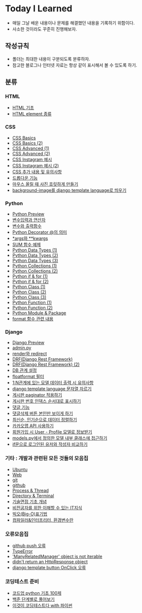 # Today I Learned

- 매일 그날 배운 내용이나 문제를 해결했던 내용을 기록하기 위함이다.
- 사소한 것이라도 꾸준히 진행해보자.

## 작성규칙

- 폴더는 최대한 내용이 구분되도록 분류하자.
- 참고한 블로그나 인터넷 자료는 항상 같이 표시해서 볼 수 있도록 하기.

## 분류

### HTML

- [HTML 기초](https://github.com/tkdqor/TIL/blob/main/HTML/HTML%20%EA%B8%B0%EC%B4%88.md)
- [HTML element 종류](https://github.com/tkdqor/TIL/blob/main/HTML/HTML%20element%20%EC%A2%85%EB%A5%98.md)



### CSS

- [CSS Basics](https://github.com/tkdqor/TIL/blob/main/CSS/CSS%20Basics.md)
- [CSS Basics (2)](https://github.com/tkdqor/TIL/blob/main/CSS/CSS%20Basics%20(2).md)
- [CSS Advanced (1)](https://github.com/tkdqor/TIL/blob/main/CSS/CSS%20Advanced%20(1).md) 
- [CSS Advanced (2)](https://github.com/tkdqor/TIL/blob/main/CSS/CSS%20Advanced%20(2).md) 
- [CSS Instagram 예시](https://github.com/tkdqor/TIL/blob/main/CSS/CSS%20Instagram%20%EC%98%88%EC%8B%9C.md) 
- [CSS Instagram 예시 (2)](https://github.com/tkdqor/TIL/blob/main/CSS/CSS%20Instagram%20%EC%98%88%EC%8B%9C%20(2).md) 
- [CSS 추가 내용 및 유의사항](https://github.com/tkdqor/TIL/blob/main/CSS/CSS%20%EC%B6%94%EA%B0%80%20%EB%82%B4%EC%9A%A9%20%EB%B0%8F%20%EC%9C%A0%EC%9D%98%EC%82%AC%ED%95%AD.md) 
- [드롭다운 기능](https://github.com/tkdqor/TIL/blob/main/CSS/%EB%93%9C%EB%A1%AD%EB%8B%A4%EC%9A%B4%20%EA%B8%B0%EB%8A%A5.md) 
- [마우스 올릴 때 사진 흐릿하게 만들기](https://github.com/tkdqor/TIL/blob/main/CSS/%EB%A7%88%EC%9A%B0%EC%8A%A4%20%EC%98%AC%EB%A6%B4%20%EB%95%8C%20%EC%82%AC%EC%A7%84%20%ED%9D%90%EB%A6%BF%ED%95%98%EA%B2%8C%20%EB%A7%8C%EB%93%A4%EA%B8%B0.md) 
- [background-image를 django template language로 띄우기](https://github.com/tkdqor/TIL/blob/main/CSS/background-image%EB%A5%BC%20django%20template%20language%EB%A1%9C%20%EB%9D%84%EC%9A%B0%EA%B8%B0.md) 




### Python

- [Python Preview](https://github.com/tkdqor/TIL/blob/main/Python/Python%20Preview.md)
- [변수입력과 연산자](https://github.com/tkdqor/TIL/blob/main/Python/%EB%B3%80%EC%88%98%EC%9E%85%EB%A0%A5%EA%B3%BC%20%EC%97%B0%EC%82%B0%EC%9E%90.md)
- [변수와 출력함수](https://github.com/tkdqor/TIL/blob/main/Python/%EB%B3%80%EC%88%98%EC%99%80%20%EC%B6%9C%EB%A0%A5%ED%95%A8%EC%88%98.md)
- [Python Decorator @의 의미](https://github.com/tkdqor/TIL/blob/main/Python/Python%20Decorator%20%40%EC%9D%98%20%EC%9D%98%EB%AF%B8.md)
- [*args와 **kwargs](https://github.com/tkdqor/TIL/blob/main/Python/*args%EC%99%80%20**kwargs.md)
- [SUM 함수 예제](https://github.com/tkdqor/TIL/blob/main/Python/SUM%20%ED%95%A8%EC%88%98%20%EC%98%88%EC%A0%9C.md)
- [Python Data Types (1)](https://github.com/tkdqor/TIL/blob/main/Python/Python%20Data%20Types%20(1).md)
- [Python Data Types (2)](https://github.com/tkdqor/TIL/blob/main/Python/Python%20Data%20Types%20(2).md)
- [Python Data Types (3)](https://github.com/tkdqor/TIL/blob/main/Python/Python%20Data%20Types%20(3).md)
- [Python Collections (1)](https://github.com/tkdqor/TIL/blob/main/Python/Python%20Collections%20(1).md)
- [Python Collections (2)](https://github.com/tkdqor/TIL/blob/main/Python/Python%20Collections%20(2).md)
- [Python if & for (1)](https://github.com/tkdqor/TIL/blob/main/Python/Python%20if%20%26%20for%20(1).md)
- [Python if & for (2)](https://github.com/tkdqor/TIL/blob/main/Python/Python%20if%20%26%20for%20(2).md)
- [Python Class (1)](https://github.com/tkdqor/TIL/blob/main/Python/Python%20Class%20(1).md)
- [Python Class (2)](https://github.com/tkdqor/TIL/blob/main/Python/Python%20Class%20(2).md)
- [Python Class (3)](https://github.com/tkdqor/TIL/blob/main/Python/Python%20Class%20(3).md)
- [Python Function (1)](https://github.com/tkdqor/TIL/blob/main/Python/Python%20Function%20(1).md)
- [Python Function (2)](https://github.com/tkdqor/TIL/blob/main/Python/Python%20Function%20(2).md)
- [Python Module & Package](https://github.com/tkdqor/TIL/blob/main/Python/Python%20Module%20%26%20Package.md)
- [format 함수 관련 내용](https://github.com/tkdqor/TIL/blob/main/Python/format%20%ED%95%A8%EC%88%98%20%EA%B4%80%EB%A0%A8%20%EB%82%B4%EC%9A%A9.md)



### Django

- [Django Preview](https://github.com/tkdqor/TIL/blob/main/Django/Django%20Preview.md)
- [admin.py](https://github.com/tkdqor/TIL/blob/main/Django/admin.py.md)
- [render와 redirect](https://github.com/tkdqor/TIL/blob/main/Django/render%EC%99%80%20redirect.md)
- [DRF(Django Rest Framework)](https://github.com/tkdqor/TIL/blob/main/Django/DRF(Django%20Rest%20Framework).md)
- [DRF(Django Rest Framework) (2)](https://github.com/tkdqor/TIL/blob/main/Django/DRF(Django%20Rest%20Framework)%20(2).md)
- [DB 관계 설정](https://github.com/tkdqor/TIL/blob/main/Django/DB%20%EA%B4%80%EA%B3%84%20%EC%84%A4%EC%A0%95.md)
- [floatformat 필터](https://github.com/tkdqor/TIL/blob/main/Django/floatformat%20%ED%95%84%ED%84%B0.md)
- [1:N관계에 있는 모델 데이터 출력 시 유의사항](https://github.com/tkdqor/TIL/blob/main/Django/1:N%EA%B4%80%EA%B3%84%EC%97%90%20%EC%9E%88%EB%8A%94%20%EB%AA%A8%EB%8D%B8%20%EB%8D%B0%EC%9D%B4%ED%84%B0%20%EC%B6%9C%EB%A0%A5%20%EC%8B%9C%20%EC%9C%A0%EC%9D%98%EC%82%AC%ED%95%AD.md)
- [django template language 문자열 자르기](https://github.com/tkdqor/TIL/blob/main/Django/django%20template%20language%20%EB%AC%B8%EC%9E%90%EC%97%B4%20%EC%9E%90%EB%A5%B4%EA%B8%B0.md)
- [게시판 paginator 적용하기](https://github.com/tkdqor/TIL/blob/main/Django/%EA%B2%8C%EC%8B%9C%ED%8C%90%20paginator%20%EC%A0%81%EC%9A%A9%ED%95%98%EA%B8%B0.md)
- [게시판 번호 인덱스 순서대로 표시하기](https://github.com/tkdqor/TIL/blob/main/Django/%EA%B2%8C%EC%8B%9C%ED%8C%90%20%EB%B2%88%ED%98%B8%20%EC%9D%B8%EB%8D%B1%EC%8A%A4%20%EC%88%9C%EC%84%9C%EB%8C%80%EB%A1%9C%20%ED%91%9C%EC%8B%9C%ED%95%98%EA%B8%B0.md)
- [댓글 기능](https://github.com/tkdqor/TIL/blob/main/Django/%EB%8C%93%EA%B8%80%20%EA%B8%B0%EB%8A%A5.md)
- [댓글삭제 버튼 본인만 보이게 하기](https://github.com/tkdqor/TIL/blob/main/Django/%EB%8C%93%EA%B8%80%EC%82%AD%EC%A0%9C%20%EB%B2%84%ED%8A%BC%20%EB%B3%B8%EC%9D%B8%EB%A7%8C%20%EB%B3%B4%EC%9D%B4%EA%B2%8C%20%ED%95%98%EA%B8%B0.md)
- [최신순, 인기순으로 데이터 정렬하기](https://github.com/tkdqor/TIL/blob/main/Django/%EC%B5%9C%EC%8B%A0%EC%88%9C%2C%20%EC%9D%B8%EA%B8%B0%EC%88%9C%EC%9C%BC%EB%A1%9C%20%EB%8D%B0%EC%9D%B4%ED%84%B0%20%EC%A0%95%EB%A0%AC%ED%95%98%EA%B8%B0.md)
- [카카오맵 API 사용하기](https://github.com/tkdqor/TIL/blob/main/Django/%EC%B9%B4%EC%B9%B4%EC%98%A4%EB%A7%B5%20API%20%EC%82%AC%EC%9A%A9%ED%95%98%EA%B8%B0.md)
- [회원가입 시 User - Profile 모델로 정보받기](https://github.com/tkdqor/TIL/blob/main/Django/%ED%9A%8C%EC%9B%90%EA%B0%80%EC%9E%85%20%EC%8B%9C%20User%20-%20Profile%20%EB%AA%A8%EB%8D%B8%EB%A1%9C%20%EC%A0%95%EB%B3%B4%EB%B0%9B%EA%B8%B0.md)
- [models.py에서 정의한 모델 내부 클래스에 접근하기](https://github.com/tkdqor/TIL/blob/main/Django/models.py%EC%97%90%EC%84%9C%20%EC%A0%95%EC%9D%98%ED%95%9C%20%EB%AA%A8%EB%8D%B8%20%EB%82%B4%EB%B6%80%20%ED%81%B4%EB%9E%98%EC%8A%A4%EC%97%90%20%EC%A0%91%EA%B7%BC%ED%95%98%EA%B8%B0.md)
- [if문으로 로그인된 유저와 작성자 비교하기](https://github.com/tkdqor/TIL/blob/main/Django/if%EB%AC%B8%EC%9C%BC%EB%A1%9C%20%EB%A1%9C%EA%B7%B8%EC%9D%B8%EB%90%9C%20%EC%9C%A0%EC%A0%80%EC%99%80%20%EC%9E%91%EC%84%B1%EC%9E%90%20%EB%B9%84%EA%B5%90%ED%95%98%EA%B8%B0.md)



### 기타 : 개발과 관련된 모든 것들의 모음집

- [Ubuntu](https://github.com/tkdqor/TIL/blob/main/%EA%B8%B0%ED%83%80/Linux.md)
- [Web](https://github.com/tkdqor/TIL/blob/main/%EA%B8%B0%ED%83%80/Web%EC%9D%B4%EB%9E%80.md)
- [git](https://github.com/tkdqor/TIL/blob/main/%EA%B8%B0%ED%83%80/git.md)
- [github](https://github.com/tkdqor/TIL/blob/main/%EA%B8%B0%ED%83%80/github.md)
- [Process & Thread](https://github.com/tkdqor/TIL/blob/main/%EA%B8%B0%ED%83%80/Process%20%26%20Thread.md)
- [Directory & Terminal](https://github.com/tkdqor/TIL/blob/main/%EA%B8%B0%ED%83%80/Directory%20%26%20Terminal.md)
- [기술면접 기초 개념](https://github.com/tkdqor/TIL/blob/main/%EA%B8%B0%ED%83%80/%EA%B8%B0%EC%88%A0%EB%A9%B4%EC%A0%91%20%EA%B8%B0%EC%B4%88%20%EA%B0%9C%EB%85%90.md)
- [비전공자를 위한 이해할 수 있는 IT지식](https://github.com/tkdqor/TIL/blob/main/%EA%B8%B0%ED%83%80/%EB%B9%84%EC%A0%84%EA%B3%B5%EC%9E%90%EB%A5%BC%20%EC%9C%84%ED%95%9C%20%EC%9D%B4%ED%95%B4%ED%95%A0%20%EC%88%98%20%EC%9E%88%EB%8A%94%20IT%EC%A7%80%EC%8B%9D.md)
- [빅오(Big-O)표기법](https://github.com/tkdqor/TIL/blob/main/%EA%B8%B0%ED%83%80/%EB%B9%85%EC%98%A4(Big-O)%ED%91%9C%EA%B8%B0%EB%B2%95.md)
- [컴파일러&인터프리터, 환경변수란](https://github.com/tkdqor/TIL/blob/main/%EA%B8%B0%ED%83%80/%EC%BB%B4%ED%8C%8C%EC%9D%BC%EB%9F%AC%26%EC%9D%B8%ED%84%B0%ED%94%84%EB%A6%AC%ED%84%B0%2C%20%ED%99%98%EA%B2%BD%EB%B3%80%EC%88%98%EB%9E%80.md)



### 오류모음집

- [github push 오류](https://github.com/tkdqor/TIL/blob/main/%EC%98%A4%EB%A5%98%EB%AA%A8%EC%9D%8C%EC%A7%91/github%20push%20%EC%98%A4%EB%A5%98.md)
- [TypeError](https://github.com/tkdqor/TIL/blob/main/%EC%98%A4%EB%A5%98%EB%AA%A8%EC%9D%8C%EC%A7%91/TypeError.md)
- ['ManyRelatedManager' object is not iterable](https://github.com/tkdqor/TIL/blob/main/%EC%98%A4%EB%A5%98%EB%AA%A8%EC%9D%8C%EC%A7%91/'ManyRelatedManager'%20object%20is%20not%20iterable.md)
- [didn't return an HttpResponse object](https://github.com/tkdqor/TIL/blob/main/%EC%98%A4%EB%A5%98%EB%AA%A8%EC%9D%8C%EC%A7%91/didn't%20return%20an%20HttpResponse%20object.md)
- [django template button OnClick 오류](https://github.com/tkdqor/TIL/blob/main/%EC%98%A4%EB%A5%98%EB%AA%A8%EC%9D%8C%EC%A7%91/django%20template%20button%20OnClick%20%EC%98%A4%EB%A5%98.md)



### 코딩테스트 준비

- [코드업 python 기초 100제](https://github.com/tkdqor/TIL/blob/main/%EC%BD%94%EB%94%A9%ED%85%8C%EC%8A%A4%ED%8A%B8%20%EC%A4%80%EB%B9%84/%EC%BD%94%EB%93%9C%EC%97%85%20python%20%EA%B8%B0%EC%B4%88%20100%EC%A0%9C.md)
- [백준 단계별로 풀어보기](https://github.com/tkdqor/TIL/blob/main/%EC%BD%94%EB%94%A9%ED%85%8C%EC%8A%A4%ED%8A%B8%20%EC%A4%80%EB%B9%84/%EB%B0%B1%EC%A4%80%20%EB%8B%A8%EA%B3%84%EB%B3%84%EB%A1%9C%20%ED%92%80%EC%96%B4%EB%B3%B4%EA%B8%B0.md)
- [이것이 코딩테스트다 with 파이썬](https://github.com/tkdqor/TIL/blob/main/%EC%BD%94%EB%94%A9%ED%85%8C%EC%8A%A4%ED%8A%B8%20%EC%A4%80%EB%B9%84/%EC%9D%B4%EA%B2%83%EC%9D%B4%20%EC%BD%94%EB%94%A9%ED%85%8C%EC%8A%A4%ED%8A%B8%EB%8B%A4%20with%20%ED%8C%8C%EC%9D%B4%EC%8D%AC.md)


